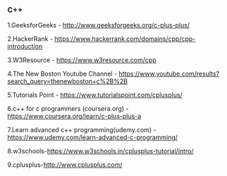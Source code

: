 ### C++

1.GeeksforGeeks - http://www.geeksforgeeks.org/c-plus-plus/

2.HackerRank - https://www.hackerrank.com/domains/cpp/cpp-introduction

3.W3Resource - https://www.w3resource.com/cpp

4.The New Boston Youtube Channel - https://www.youtube.com/results?search_query=thenewboston+c%2B%2B

5.Tutorials Point - https://www.tutorialspoint.com/cplusplus/

6.c++ for c programmers (coursera.org) - https://www.coursera.org/learn/c-plus-plus-a

7.Learn advanced c++ programming(udemy.com) - https://www.udemy.com/learn-advanced-c-programming/

8.w3schools-https://www.w3schools.in/cplusplus-tutorial/intro/

9.cplusplus-http://www.cplusplus.com/



